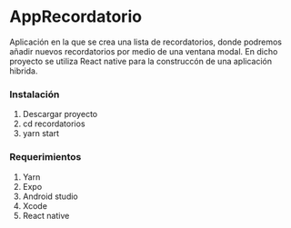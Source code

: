 # AppRecordatorio
Aplicación en la que se crea una lista de recordatorios, donde podremos añadir nuevos recordatorios por medio de una ventana modal.
En dicho proyecto se utiliza React native para la construccón de una aplicación hibrida.

### Instalación
1. Descargar proyecto 
2. cd recordatorios
3. yarn start 

### Requerimientos
1. Yarn
2. Expo
3. Android studio
4. Xcode
5. React native
